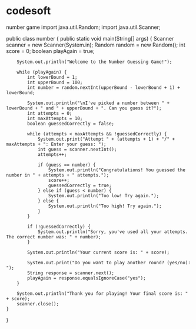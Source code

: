 # codesoft
number game
import java.util.Random;
import java.util.Scanner;

public class number {
    public static void main(String[] args) {
        Scanner scanner = new Scanner(System.in);
        Random random = new Random();
        int score = 0;
        boolean playAgain = true;

        System.out.println("Welcome to the Number Guessing Game!");

        while (playAgain) {
            int lowerBound = 1;
            int upperBound = 100;
            int number = random.nextInt(upperBound - lowerBound + 1) + lowerBound;

            System.out.println("\nI've picked a number between " + lowerBound + " and " + upperBound + ". Can you guess it?");
            int attempts = 0;
            int maxAttempts = 10;
            boolean guessedCorrectly = false;

            while (attempts < maxAttempts && !guessedCorrectly) {
                System.out.print("Attempt " + (attempts + 1) + "/" + maxAttempts + ": Enter your guess: ");
                int guess = scanner.nextInt();
                attempts++;

                if (guess == number) {
                    System.out.println("Congratulations! You guessed the number in " + attempts + " attempts.");
                    score++;
                    guessedCorrectly = true;
                } else if (guess < number) {
                    System.out.println("Too low! Try again.");
                } else {
                    System.out.println("Too high! Try again.");
                }
            }

            if (!guessedCorrectly) {
                System.out.println("Sorry, you've used all your attempts. The correct number was: " + number);
            }

            System.out.println("Your current score is: " + score);

            System.out.print("Do you want to play another round? (yes/no): ");
            String response = scanner.next();
            playAgain = response.equalsIgnoreCase("yes");
        }

        System.out.println("Thank you for playing! Your final score is: " + score);
        scanner.close();
    }
}

